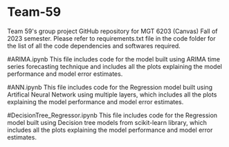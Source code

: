 # Team-59
 Team 59's group project GitHub repository for MGT 6203 (Canvas) Fall of 2023 semester.
 Please refer to requirements.txt file in the code folder for the list of all the code dependencies and softwares required.
 
 #ARIMA.ipynb
 This file includes code for the model built using ARIMA time series forecasting technique and includes all the plots explaining the model performance and model error estimates.

#ANN.ipynb
This file includes code for the Regression model built using Artifical Neural Network using multiple layers, which includes all the plots explaining the model performance and model error estimates.

#DecisionTree_Regressor.ipynb
This file includes code for the Regression model built using Decision tree models from scikit-learn library, which includes all the plots explaining the model performance and model error estimates.
